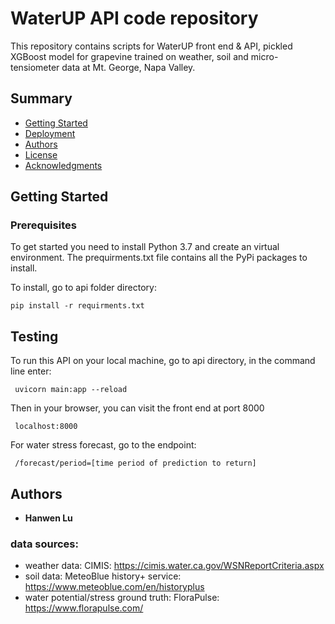 # WaterUP API code repository 

This repository contains scripts for WaterUP front end & API, pickled XGBoost model for 
grapevine trained on weather, soil and micro-tensiometer data at Mt. George, Napa Valley.


## Summary

  - [Getting Started](#getting-started)
  - [Deployment](#deployment)
  - [Authors](#authors)
  - [License](#license)
  - [Acknowledgments](#acknowledgments)

## Getting Started



### Prerequisites

To get started you need to install Python 3.7 and create an virtual environment.
The prequirments.txt file contains all the PyPi packages to install. 

To install, go to api folder directory:

    pip install -r requirments.txt



## Testing

To run this API on your local machine, go to api directory, in the command line enter: 

     uvicorn main:app --reload

Then in your browser, you can visit the front end at port 8000

     localhost:8000

For water stress forecast, go to the endpoint: 

     /forecast/period=[time period of prediction to return]


## Authors

  - **Hanwen Lu**

### data sources:
  - weather data: CIMIS: https://cimis.water.ca.gov/WSNReportCriteria.aspx
  - soil data: MeteoBlue history+ service: https://www.meteoblue.com/en/historyplus
  - water potential/stress ground truth: FloraPulse: https://www.florapulse.com/
  
